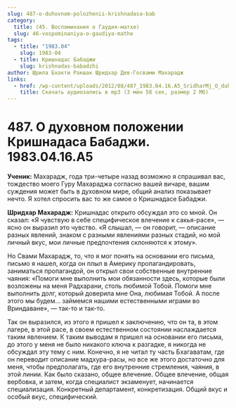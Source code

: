 ```yaml
---
slug: 487-o-duhovnom-polozhenii-krishnadasa-bab
category:
  title: (45. Воспоминания о Гаудия-матхе)
  slug: 46-vospominaniya-o-gaudiya-mathe
tags:
  - title: "1983.04"
    slug: 1983-04
  - title: Кришнадас Бабаджи
    slug: krishnadas-babadzhi
author: Шрила Бхакти Ракшак Шридхар Дев-Госвами Махарадж
links:
  - href: /wp-content/uploads/2012/08/487_1983.04.16.A5_SridharMj_O_duhovnom_polozhenii_Krishnadasa_Babaji.mp3
    title: Скачать аудиозапись в mp3 (3 мин 58 сек, размер 2 Мб)
---
```


# 487. О духовном положении Кришнадаса Бабаджи. 1983.04.16.A5

**Ученик:** Махарадж, года три-четыре назад возможно я спрашивал вас, тождество моего Гуру Махараджа согласно вашей вичаре, вашим суждения может быть в духовном мире, общий анализ показывает нечто. Я хотел спросить вас то же самое о Кришнадасе Бабаджи.

**Шридхар Махарадж:** Кришнадас открыто обсуждал это со мной. Он сказал: «Я чувствую в себе специфическое влечение к сакья-расе», — ясно он выразил это чувство. «Я слышал, — он говорит, — описание разных явлений, знаком с разными явлениями разных стадий, но мой личный вкус, мои личные предпочтения склоняются к этому».

Но Свами Махарадж, то, что я мог понять на основании его письма, письмо я нашел, когда он плыл в Америку пропагандировать, заниматься пропагандой, он открыл свои собственные внутренние чаяния: «Помоги мне выполнить мои обязанности здесь, которые были возложены на меня Радхарани, столь любимой Тобой. Помоги мне выполнить долг, который доверила мне Она, любимая Тобой. А после этого мы будем… займемся нашими естественными играми во Вриндаване», — так-то и так-то.

Так он выразился, из этого я пришел к заключению, что он та, в этом лагере, в этой расе, в своем естественном состоянии наслаждается таким явлением. К таким выводам я пришел на основании его письма, до этого у меня не было никакого ключа к разгадке, я никогда не обсуждал эту тему с ним. Конечно, я не читал ту часть Бхагаватам, где он переводит описание мадхура-расы, но все же этого достаточно для меня, чтобы предполагать, где его внутренние стремления, чаяния, в этой линии. Как было сказано, общее влечение. Общее влечение, общая вербовка, и затем, когда специалист экзаменует, начинается специализация. Конкретный департамент, конкретизация. Общий вкус и особый вкус, специфический.

